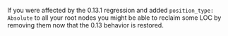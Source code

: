 If you were affected by the 0.13.1 regression and added `position_type: Absolute` to all your root nodes you might be able to reclaim some LOC by removing them now that the 0.13 behavior is restored.
